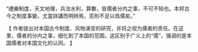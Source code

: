 “禮樂制度，天文地理，兵法水利，算數，皆儒者分内之事，不可不知也。本邦古今之制度事變，尤當詳講而明辨焉，否則不足以爲儒矣。”

【
作者提出对本国古今制度、风物演变的研究，并将之视为儒者的责任。在这里，儒者的分内之事，细化到了本国的范围。这区别于广义上的“儒”，强调的是本国儒者对本国文化的认同。
】